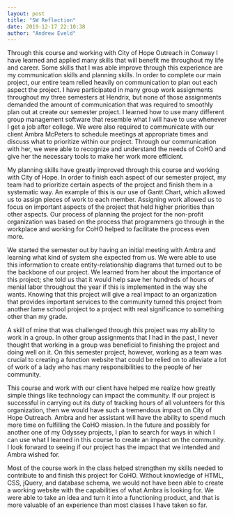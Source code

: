 ```yaml
---
layout: post
title: "SW Reflection"
date: 2019-12-17 22:10:38
author: "Andrew Eveld"
---
```


Through this course and working with City of Hope Outreach in Conway I have learned and applied many skills that will benefit me throughout my life and career. Some skills that I was able improve through this experience are my communication skills and planning skills. In order to complete our main project, our entire team relied heavily on communication to plan out each aspect the project. I have participated in many group work assignments throughout my three semesters at Hendrix, but none of those assignments demanded the amount of communication that was required to smoothly plan out at create our semester project. I learned how to use many different group management software that resemble what I will have to use whenever I get a job after college. We were also required to communicate with our client Ambra McPeters to schedule meetings at appropriate times and discuss what to prioritize within our project. Through our communication with her, we were able to recognize and understand the needs of CoHO and give her the necessary tools to make her work more efficient.

My planning skills have greatly improved through this course and working with City of Hope. In order to finish each aspect of our semester project, my team had to prioritize certain aspects of the project and finish them in a systematic way. An example of this is our use of Gantt Chart, which allowed us to assign pieces of work to each member. Assigning work allowed us to focus on important aspects of the project that held higher priorities than other aspects. Our process of planning the project for the non-profit organization was based on the process that programmers go through in the workplace and working for CoHO helped to facilitate the process even more.

We started the semester out by having an initial meeting with Ambra and learning what kind of system she expected from us. We were able to use this information to create entity-relationship diagrams that turned out to be the backbone of our project. We learned from her about the importance of this project; she told us that it would help save her hundreds of hours of menial labor throughout the year if this is implemented in the way she wants. Knowing that this project will give a real impact to an organization that provides important services to the community turned this project from another lame school project to a project with real significance to something other than my grade.

A skill of mine that was challenged through this project was my ability to work in a group. In other group assignments that I had in the past, I never thought that working in a group was beneficial to finishing the project and doing well on it. On this semester project, however, working as a team was crucial to creating a function website that could be relied on to alleviate a lot of work of a lady who has many responsibilities to the people of her community.

This course and work with our client have helped me realize how greatly simple things like technology can impact the community. If our project is successful in carrying out its duty of tracking hours of all volunteers for this organization, then we would have such a tremendous impact on City of Hope Outreach. Ambra and her assistant will have the ability to spend much more time on fulfilling the CoHO mission. In the future and possibly for another one of my Odyssey projects, I plan to search for ways in which I can use what I learned in this course to create an impact on the community. I look forward to seeing if our project has the impact that we intended and Ambra wished for.

Most of the course work in the class helped strengthen my skills needed to contribute to and finish this project for CoHO. Without knowledge of HTML, CSS, jQuery, and database schema, we would not have been able to create a working website with the capabilities of what Ambra is looking for. We were able to take an idea and turn it into a functioning product, and that is more valuable of an experience than most classes I have taken so far.

